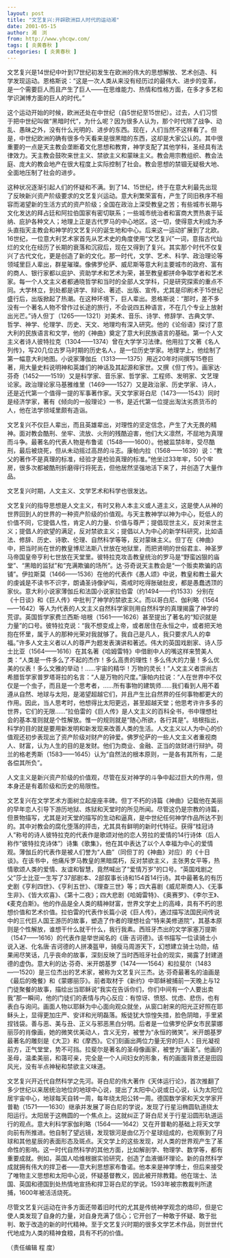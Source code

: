 ```yaml
---
layout: post
title: "文艺复兴:开辟欧洲巨人时代的运动湘"
date: 2001-05-15
author: 湘　浏
from: http://www.yhcqw.com/
tags: [ 炎黄春秋 ]
categories: [ 炎黄春秋 ]
---
```





文艺复兴是14世纪中叶到17世纪初发生在欧洲的伟大的思想解放、艺术创造、科学发现运动。恩格斯说：“这是一次人类从来没有经历过的最伟大、进步的变革，是一个需要巨人而且产生了巨人——在思维能力、热情和性格方面，在多才多艺和学识渊博方面的巨人的时代。”


这个运动开始的时候，欧洲还处在中世纪（自5世纪至15世纪）。过去，人们习惯于把中世纪叫做“黑暗时代”，为什么呢？因为很多人认为，那个时代除了战争、动乱、愚昧之外，没有什么光明的、进步的东西。现在，人们当然不这样看了。但是，中世纪欧洲的确有很多今天看来是很黑暗的东西，这却是大家公认的。其中很重要的一点是天主教会垄断着文化思想和教育，神学支配了其他学科，圣经具有法律效力。天主教会鼓吹来世主义、禁欲主义和蒙昧主义。教会用宗教组织、教会法庭、庞大的教会地产在很大程度上实际控制了社会。教会思想的禁锢无疑极大地、全面地压制了社会的进步。


这种状况逐渐引起人们的怀疑和不满。到了14、15世纪，终于在意大利最先出现了反映新兴资产阶级要求的文艺复兴运动。意大利繁荣富有，产生了同旧秩序不相容而渴望新的生活方式的资产阶级；全国在政治上深受教皇之苦；有些城市长期与文化发达的拜占廷和阿拉伯国家有密切联系；一些城市统治者和富商大贾热衷于延纳、庇护各种文人；地理上正是古代罗马的中心地区。这一切，使得意大利成为矛头直指天主教会和神学的文艺复兴的诞生地和中心。后来这一运动扩展到了北欧。16世纪，一位意大利艺术家首先从艺术史的角度使用“文艺复兴”一词，意指古代灿烂的文化在经历了长期的衰落和沉寂后，现在又得到了复兴。其实那个时代不仅复兴了古代文化，更是创造了新的文化。那一时代，文学、艺术、科学、政治理论等领域里巨人辈出，群星璀璨。像佛罗伦萨、威尼斯等意大利主要城市的政府、富有的商人、银行家都以庇护、资助学术和艺术为荣，甚至教皇都拼命争取学者和艺术家。每一个人文主义者都通晓哲学和当时的全部人文学科，只是研究探索的重点不同。大学林立，到处都是讲学、辩论、著述、出版、宣传。尤其是印刷术于15世纪盛行后，出版掀起了热潮。在这种环境下，巨人辈出。恩格斯说：“那时，差不多没有一个著名人物不曾作过长途的旅行，不会说四五种语言，不在几个专业上放射出光芒。”诗人但丁（1265——1321）对美术、音乐、诗学、修辞学、古典文学、哲学、神学、伦理学、历史、天文、地理均有深入研究。他的《论俗语》探讨了意大利的民族语言和文学，他的《神曲》奠定了意大利民族语言的基础。第一个人文主义者诗人彼特拉克（1304——1374）曾在大学学习法律。他用拉丁文著《名人列传》，写20几位古罗马时期的历史名人，是一位历史学家。地理学上，他绘制了第一幅意大利地图。小说家薄伽丘（1313——1375）用近20年时间撰写15卷巨著，用大量史料说明神和英雄们的神话及其起源和家世。又撰《但丁传》。画家达·芬奇（1452——1519）又是科学家、音乐家、哲学家、工程师、发明家、文艺理论家。政治理论家马基雅维里（1469——1527）又是政治家、历史学家、诗人，还是近代第一个值得一提的军事著作家。天文学家哥白尼（1473——1543）同时是经济学家，著有《倾向的一般理论》一书，是近代第一位提出淘汰劣质货币的人，他在法学领域里颇有造诣。


文艺复兴不仅巨人辈出，而且英雄辈出，对理性的坚定信念，产生了大无畏的精神。面对教会酷刑、坐牢、流放、火刑的残酷迫害，他们大义凛然，不屈地为真理而斗争。最著名的代表人物是布鲁诺（1548——1600）。他被监禁8年，受尽酷刑，最后被烧死，但从未动摇过高昂的斗志。康帕内拉（1568——1639）说：“教父的著作不是真理的标准，经验才是检验真理的标准。”他坐过33年牢，50个牢房，很多次都被酷刑折磨得行将死去，但他居然坚强地活下来了，并创造了大量作品。

文艺复兴时期，人文主义、文学艺术和科学也很发达。


文艺复兴的指导思想是人文主义，有时又称人本主义或人道主义，这是使人从神的世界回到人的世界的一种资产阶级的价值观。与天主教神学以神为中心，贬低人的价值不同，它提倡人性，肯定人的力量、价值与尊严；提倡现世主义，反对来世主义；提倡人的欲望的满足，反对禁欲主义；提倡以人为中心的新学科研究，比如语法、修辞、历史、诗歌、伦理、自然科学等等，反对蒙昧主义。但丁在《神曲》中，把当时尚在世的教皇博尼法斯八世放在地狱里，而把贤明的世俗君主、神圣罗马帝国皇帝亨利七世放在天堂里。彼特拉克攻击教皇统治的罗马是“野蛮凶狠的庙堂”、“黑暗的监狱”和“充满欺骗的场所”。达·芬奇说天主教会是“一个贩卖欺骗的店铺”。伊拉斯莫（1466——1536）在他的代表作《愚人颂》中说，教皇和教士最大的虔诚是不读书不识字，朗诵圣诗像驴叫，斋戒时吃得胀破肚皮，都是愚蠢透顶的家伙。意大利小说家薄伽丘和法国小说家拉伯雷（约1494——约1533）分别在《十日谈》和《巨人传》中批判了神学的禁欲主义。而以哥白尼、伽利略（1564——1642）等人为代表的人文主义自然科学家则用自然科学的真理揭露了神学的荒谬。英国哲学家费兰西斯·培根（1561——1626）甚至提出了著名的“知识就是力量”的口号。彼特拉克说：“我不想变成上帝，或者居住在永恒之中，或者把天地抱在怀里，属于人的那种光荣对我就够了。我自己是凡人，我只要求凡人的幸福。”许多人文主义者以人的尊严为题发表演讲和著述。伟大的英国戏剧家、诗人莎士比亚（1564——1616）在其名著《哈姆雷特》中借剧中人的嘴这样来赞美人类：“人类是一件多么了不起的杰作！多么高贵的理性！多么伟大的力量！多么优美的仪表！多么文雅的举动！……宇宙的精华！万物的灵长！”人文主义者崇尚古希腊哲学家普罗塔哥拉的名言：“人是万物的尺度。”康帕内拉说：“人在世界中不仅仅是一个虫子，而且是一个思考者，……所有事物的建筑师……我们看到人用不着遵从自然、地球与太阳，是渴望超越它们，并且产生比自然界的任何事物都更大的作用。因此，当人思考时，他想得比太阳更远，甚至超越天堂；他思考许许多多的世界，它们的无限……”拉伯雷的《巨人传》是人文主义的百科全书，书中理想社会的基本准则就是个性解放。惟一的规则就是“随心所欲，各行其是”。培根指出，科学的目的就是要用新发明和新发现来改善人类的生活。人文主义以人为中心的价值观还初步表现出了资产阶级对财产的钟爱。佛罗伦萨的一些人文主义者重视商人、财富，认为人生的目的是发财。他们为商业、金融、正当的敛财进行辩护。荷兰的格老秀斯（1583——1645）认为“自然法的根本原则，一是各有其所有，二是各偿其所负”。

人文主义是新兴资产阶级的价值观，尽管在反对神学的斗争中起过巨大的作用，但本身还是有着阶级和历史的局限性。


文艺复兴在文学艺术方面树立起座座丰碑。但丁不朽的诗篇《神曲》记载他在美丽的早年恋人引导下游历地狱、炼狱和天堂时的所见所闻。尽管这仍是宗教的诗篇，但景物描写，尤其是对天堂的描写的生动和逼真，是中世纪任何神学作品所达不到的。其中对教会的腐化堕落的抨击，尤其具有鲜明的新时代特征。获得“桂冠诗人”称号的诗人彼特拉克的代表作是歌颂对他的恋人劳拉的爱情的14行诗体（后人称作“彼特拉克诗体”）诗集《歌集》，他在其中表达了以个人幸福为中心的爱情观。薄伽丘的代表作是被人们誉为“人曲”（同但丁的《神曲》对应）的《十日谈》。在该书中，他痛斥罗马教皇的黑暗腐朽，反对禁欲主义，主张男女平等，热情歌颂人类的爱情、友谊和智慧，竟然喊出了“爱情万岁”的口号。“英国戏剧之父”莎士比亚一生写了37部剧本、2部叙事长诗和154首14行诗。其中最著名的有历史剧《亨利四世》、《亨利五世》、《理查三世》等；四大喜剧《威尼斯商人》、《无事生非》、《皆大欢喜》、《第十二夜》；四大悲剧《哈姆雷特》、《奥赛罗》、《李尔王》、《麦克白斯》。他的作品是全人类的精神财富，世界文学史上的高峰，具有不朽的思想价值和艺术价值。拉伯雷的代表作长篇小说《巨人传》，通过描写法国民间传说中的三代巨人国王游历的故事，塑造了作者的理想社会“特来美修道院”，其基本原则是个性解放，谁想干什么就干什么，我行我素。西班牙杰出的文学家塞万提斯（1547——1616）的代表作是举世闻名的《唐·吉诃德》。该书描写一位读骑士小说入迷、化名唐·吉诃德的人拼凑盔甲，骑瘦马周游天下，幻想建立骑士功勋，结果闹尽笑话，几乎丧命的故事，深刻反映了当时西班牙社会的现实，揭露了封建道德的虚伪。意大利的达·芬奇、米开朗基罗（1474——1564）和拉斐尔（1483——1520）是三位杰出的艺术家，被称为文艺复兴三杰。达·芬奇最著名的油画是《最后的晚餐》和《蒙娜丽莎》。前者取材于《新约》中耶稣被捕前一天晚上与12门徒聚餐的故事，描绘出当耶稣说“我实在告诉你们，你们中间有一个人要出卖我”那一瞬间，他的门徒们的表情与内心反应：有惊讶、愤怒、忧虑、悲伤，也有表白与询问。画面人物以耶稣为中心面向观众就坐，从窗口射来的阳光正好照在耶稣头上，显得更加庄严、安详和光明磊落。叛徒犹大惊惶失措，脸色阴暗，手里紧捏钱袋。善与恶、美与丑、正义与邪恶黑白分明。后者是一位佛罗伦萨女市民蒙娜丽莎的肖像画，她的微笑优美动人，含义无穷，被誉为“永恒的微笑”。米开朗基罗最著名的雕刻是《大卫》和《摩西》。它们刻画出两位力量无穷的巨人：目光凝视前方，正气堂堂，势不可挡。拉斐尔是著名的圣母像画家，被誉为“画圣”。他画的圣母，温柔美丽，和蔼可亲，完全是一个人间妇女的形象，有的画面背景还是田园风光，没有半点神秘和禁欲主义味道。


文艺复兴开近代自然科学之先河。哥白尼的伟大著作《天体运行论》，首次推翻了多少世纪以来居统治地位的地球中心说，提出了太阳中心说或日心说，认为太阳位居宇宙中心，地球每天自转一周，每年绕太阳公转一周。德国数学家和天文学家开普勒（1571——1630）继承并发展了哥白尼的学说，发现了行星沿椭圆轨道绕太阳运行。太阳居于这椭圆的一个焦点上。这就纠正了哥白尼关于行星沿圆形轨道运行的观点。意大利科学家伽利略（1564——1642）又在开普勒的基础上将天文学向前有所推进。他自制了望远镜，发现银河是由亿万个星球组成的，也观察到了月球和其他星辰的表面形态及斑点。天文学上的这些发现，对人类的世界观产生了革命性的影响。这一时代自然科学的其他方面，比如解剖学、物理学、数学等，都有重要成就。例如，英国人哈维根据实验研究，创造了血液循环理论。新的自然科学成就拥有伟大的捍卫者——意大利思想家布鲁诺。他本来是神学博士，但后来接受了唯物主义思想和太阳中心说，怀疑基督教义，因此被开除教籍。他在瑞士、法国、英国和德国到处热情地宣扬和捍卫哥白尼的学说。1593年被宗教裁判所逮捕，1600年被活活烧死。


尽管文艺复兴运动在许多方面还带着旧时代的尤其是传统神学观念的烙印，但是它使人类发现了自身的力量，对自身充满了信心；它开创了一种敢于怀疑、敢于批判、敢于改造的新的时代精神。至于文艺复兴时期的很多文学艺术作品，则世世代代地成为人类的精神食粮，具有不朽的价值。

（责任编辑 程 度）


